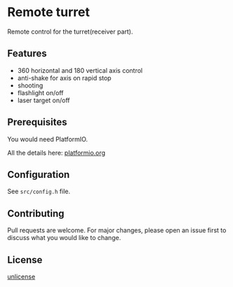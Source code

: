 # Remote turret

Remote control for the turret(receiver part).

## Features
 * 360 horizontal and 180 vertical axis control
 * anti-shake for axis on rapid stop
 * shooting
 * flashlight on/off
 * laser target on/off

## Prerequisites

You would need PlatformIO.

All the details here: [platformio.org](https://platformio.org/)

## Configuration

See `src/config.h` file.

## Contributing
Pull requests are welcome. For major changes, please open an issue first to discuss what you would like to change.

## License
[unlicense](https://unlicense.org/)